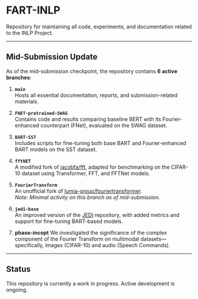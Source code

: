 # FART-INLP  
Repository for maintaining all code, experiments, and documentation related to the INLP Project.

---

## Mid-Submission Update

As of the mid-submission checkpoint, the repository contains **6 active branches**:

1. **`main`**  
   Hosts all essential documentation, reports, and submission-related materials.

2. **`FNET-pretrained-SWAG`**  
   Contains code and results comparing baseline BERT with its Fourier-enhanced counterpart (FNet), evaluated on the SWAG dataset.

3. **`BART-SST`**  
   Includes scripts for fine-tuning both base BART and Fourier-enhanced BART models on the SST dataset.

4. **`fftNET`**  
   A modified fork of [jacobfa/fft](https://github.com/jacobfa/fft), adapted for benchmarking on the CIFAR-10 dataset using Transformer, FFT, and FFTNet models.

5. **`FourierTransform`**  
   An unofficial fork of [lumia-group/fouriertransformer](https://github.com/lumia-group/fouriertransformer).  
   _Note: Minimal activity on this branch as of mid-submission._

6. **`jedi-base`**  
   An improved version of the [JEDI](https://github.com/Willy-Chan/JEDI) repository, with added metrics and support for fine-tuning BART-based models.

7. **phase-incopt**
 We investigated the significance of the complex component of the Fourier Transform on multimodal datasets—specifically, images (CIFAR-10) and audio (Speech Commands).

---

## Status

This repository is currently a work in progress. Active development is ongoing.

